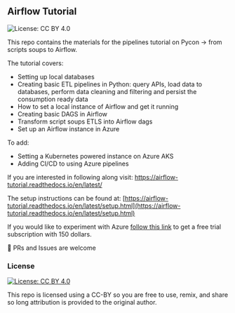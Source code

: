## Airflow Tutorial

![License: CC BY 4.0](https://img.shields.io/badge/License-CC%20BY%204.0-lightgrey.svg)

This repo contains the materials for the pipelines tutorial on Pycon -> from scripts soups to Airflow.

The tutorial covers:

- Setting up local databases
- Creating basic ETL pipelines in Python: query APIs, load data to databases, perform data cleaning and filtering and persist the consumption ready data
- How to set a local instance of Airflow and get it running
- Creating basic DAGS in Airflow
- Transform script soups ETLS into Airflow dags 
- Set up an Airflow instance in Azure

To add:
- Setting a Kubernetes powered instance on Azure AKS
- Adding CI/CD to using Azure pipelines

If you are interested in following along visit: <https://airflow-tutorial.readthedocs.io/en/latest/>


The setup instructions can be found at: [https://airflow-tutorial.readthedocs.io/en/latest/setup.html](https://airflow-tutorial.readthedocs.io/en/latest/setup.html)

If you would like to experiment with Azure [follow this link](https://azure.microsoft.com/free//?WT.mc_id=academic-0000-taallard) to get a free trial subscription with 150 dollars.


🚀 PRs and Issues are welcome

### License

[![License: CC BY 4.0](https://licensebuttons.net/l/by/4.0/80x15.png)](https://creativecommons.org/licenses/by/4.0/)


This repo is licensed using a CC-BY so you are free to use, remix, and share so long attribution is provided to the original author.
